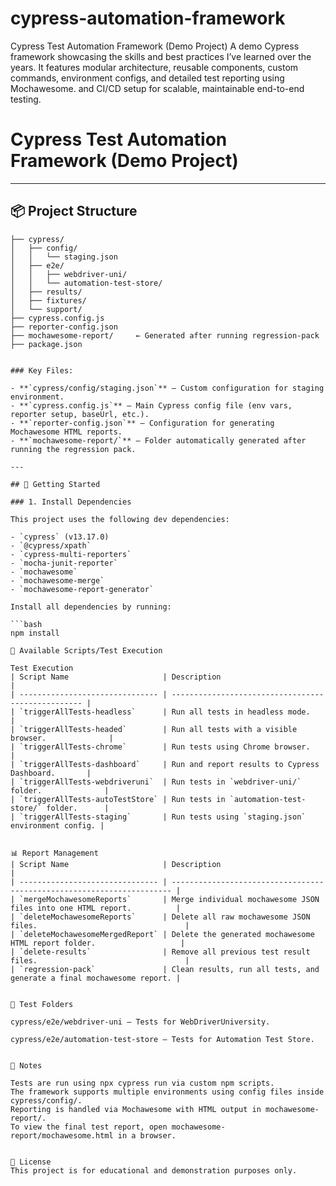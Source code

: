 # cypress-automation-framework
Cypress Test Automation Framework (Demo Project) A demo Cypress framework showcasing the skills and best practices I’ve learned over the years. It features modular architecture, reusable components, custom commands, environment configs, and detailed test reporting using Mochawesome. and CI/CD setup for scalable, maintainable end-to-end testing.

# Cypress Test Automation Framework (Demo Project)



---

## 📦 Project Structure


```plaintext
├── cypress/
│   ├── config/
│   │   └── staging.json
│   ├── e2e/
│   │   ├── webdriver-uni/
│   │   └── automation-test-store/
│   ├── results/
│   ├── fixtures/
│   └── support/
├── cypress.config.js
├── reporter-config.json
├── mochawesome-report/     ← Generated after running regression-pack
├── package.json


### Key Files:

- **`cypress/config/staging.json`** – Custom configuration for staging environment.
- **`cypress.config.js`** – Main Cypress config file (env vars, reporter setup, baseUrl, etc.).
- **`reporter-config.json`** – Configuration for generating Mochawesome HTML reports.
- **`mochawesome-report/`** – Folder automatically generated after running the regression pack.

---

## 🚀 Getting Started

### 1. Install Dependencies

This project uses the following dev dependencies:

- `cypress` (v13.17.0)
- `@cypress/xpath`
- `cypress-multi-reporters`
- `mocha-junit-reporter`
- `mochawesome`
- `mochawesome-merge`
- `mochawesome-report-generator`

Install all dependencies by running:

```bash
npm install

📜 Available Scripts/Test Execution

Test Execution
| Script Name                     | Description                                        |
| ------------------------------- | -------------------------------------------------- |
| `triggerAllTests-headless`      | Run all tests in headless mode.                    |
| `triggerAllTests-headed`        | Run all tests with a visible browser.              |
| `triggerAllTests-chrome`        | Run tests using Chrome browser.                    |
| `triggerAllTests-dashboard`     | Run and report results to Cypress Dashboard.       |
| `triggerAllTests-webdriveruni`  | Run tests in `webdriver-uni/` folder.              |
| `triggerAllTests-autoTestStore` | Run tests in `automation-test-store/` folder.      |
| `triggerAllTests-staging`       | Run tests using `staging.json` environment config. |


📊 Report Management
| Script Name                     | Description                                                            |
| ------------------------------- | ---------------------------------------------------------------------- |
| `mergeMochawesomeReports`       | Merge individual mochawesome JSON files into one HTML report.          |
| `deleteMochawesomeReports`      | Delete all raw mochawesome JSON files.                                 |
| `deleteMochawesomeMergedReport` | Delete the generated mochawesome HTML report folder.                   |
| `delete-results`                | Remove all previous test result files.                                 |
| `regression-pack`               | Clean results, run all tests, and generate a final mochawesome report. |


🧪 Test Folders

cypress/e2e/webdriver-uni – Tests for WebDriverUniversity.

cypress/e2e/automation-test-store – Tests for Automation Test Store.


📌 Notes

Tests are run using npx cypress run via custom npm scripts.
The framework supports multiple environments using config files inside cypress/config/.
Reporting is handled via Mochawesome with HTML output in mochawesome-report/.
To view the final test report, open mochawesome-report/mochawesome.html in a browser.


📄 License
This project is for educational and demonstration purposes only.

